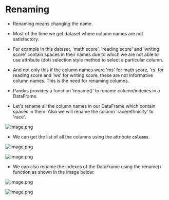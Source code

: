 # Renaming

* Renaming means changing the name.

* Most of the time we get dataset where column names are not satisfactory.

* For example in this dataset, 'math score', 'reading score' and 'writing score' contain spaces in their names due to which we are not able to use attribute (dot) selection style method to select a particular column. 

* And not only this if the column names were 'ms' for math score, 'rs' for reading score and 'ws' for writing score, these are not informative column names. This is the need for renaming columns.

* Pandas provides a function ‘rename()’ to rename column/indexes in a DataFrame.

* Let's rename all the column names in our DataFrame which contain spaces in them. Also we will rename the column 'race/ethnicity' to 'race'.







![image.png](https://dphi-live.s3.amazonaws.com/media_uploads/image_c549691d92c84a23b2202c20e0d13c20.png)






* We can get the list of all the columns using the attribute **`columns`**.





![image.png](https://dphi-live.s3.amazonaws.com/media_uploads/image_e52bfb1ea5f64422891e14fa2afad24f.png)





![image.png](https://dphi-live.s3.amazonaws.com/media_uploads/image_1dc745e4be2b45e3adaa8b279cb8be0e.png)





* We can also rename the indexes of the DataFrame using the rename() function as shown in the image below:

![image.png](https://dphi-live.s3.amazonaws.com/media_uploads/image_55b82c3ed59e49438c8767bd019afe5b.png)


![image.png](https://dphi-live.s3.amazonaws.com/media_uploads/image_9e61b169af2c4f9f8e9d9c8afc9b326e.png)